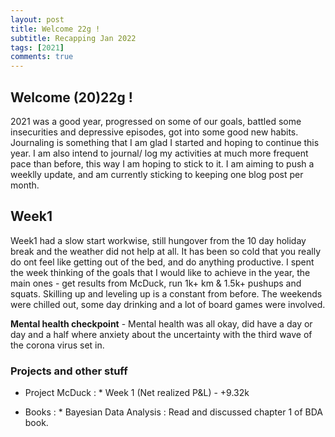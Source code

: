 ```yaml
---
layout: post
title: Welcome 22g !
subtitle: Recapping Jan 2022
tags: [2021]
comments: true
---
```

## Welcome (20)22g !

2021 was a good year, progressed on some of our goals, battled some insecurities and depressive episodes, got into some good new habits. Journaling is something that I am glad I started and hoping to continue this year. I am also intend to journal/ log my activities at much more frequent pace than before, this way I am hoping to stick to it. I am aiming to push a weeklly update, and am currently sticking to keeping one blog post per month.

## Week1

Week1 had a slow start workwise, still hungover from the 10 day holiday break and the weather did not help at all. It has been so cold that you really do ont feel like getting out of the bed, and do anything productive. I spent the week thinking of the goals that I would like to achieve in the year, the  main ones - get results from McDuck, run 1k+ km & 1.5k+ pushups and squats. Skilling up and leveling up is a constant from before. The weekends were chilled out, some day drinking and a lot of board games were involved. 

**Mental health checkpoint** - Mental health was all okay, did have a day or day and a half where anxiety about the uncertainty with the third wave of the corona virus set in.

### Projects and other stuff

* Project McDuck :
      * Week 1 (Net realized P&L) - <span style="color🟩">+9.32k </span>

* Books : 
      * Bayesian Data Analysis : Read and discussed chapter 1 of BDA book.
   
